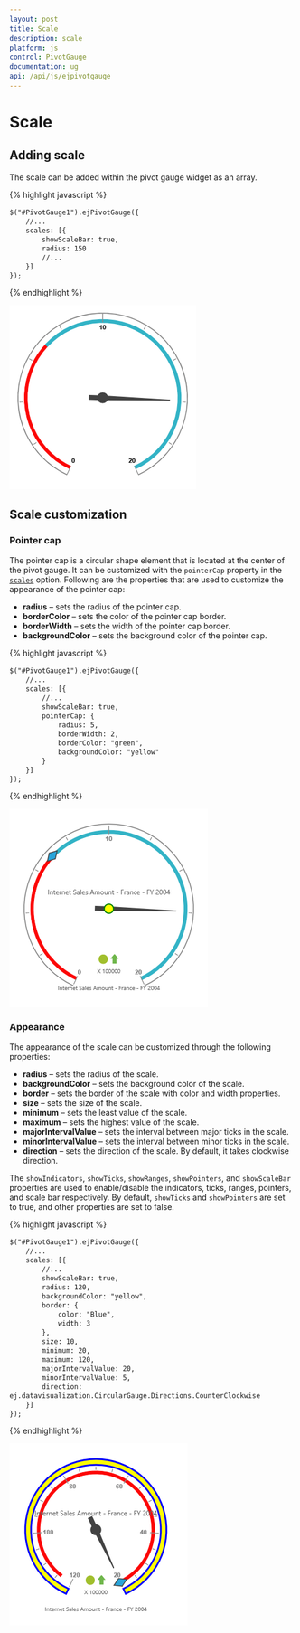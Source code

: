 ```yaml
---
layout: post
title: Scale
description: scale
platform: js
control: PivotGauge
documentation: ug
api: /api/js/ejpivotgauge
---
```


# Scale

## Adding scale

The scale can be added within the pivot gauge widget as an array.

{% highlight javascript %}

    $("#PivotGauge1").ejPivotGauge({
        //...
        scales: [{
            showScaleBar: true,
            radius: 150
            //...
        }]
    });
{% endhighlight %}

![](Scale_images/AddingScale.png) 

## Scale customization

### Pointer cap

The pointer cap is a circular shape element that is located at the center of the pivot gauge. It can be customized with the `pointerCap` property in the [`scales`](/api/js/ejpivotgauge#members:scales) option. Following are the properties that are used to customize the appearance of the pointer cap:

* **radius** – sets the radius of the pointer cap.
* **borderColor** – sets the color of the pointer cap border.
* **borderWidth** – sets the width of the pointer cap border.
* **backgroundColor** – sets the background color of the pointer cap.

{% highlight javascript %}

    $("#PivotGauge1").ejPivotGauge({
        //...
        scales: [{
            //...
            showScaleBar: true,
            pointerCap: {
                radius: 5,
                borderWidth: 2,
                borderColor: "green",
                backgroundColor: "yellow"
            }
        }]
    });

{% endhighlight %}

![](Scale_images/PointerCap.png) 

### Appearance

The appearance of the scale can be customized through the following properties:

* **radius** – sets the radius of the scale.
* **backgroundColor** – sets the background color of the scale.
* **border** – sets the border of the scale with color and width properties.
* **size** – sets the size of the scale.
* **minimum** – sets the least value of the scale.
* **maximum** – sets the highest value of the scale.
* **majorIntervalValue** – sets the interval between major ticks in the scale.
* **minorIntervalValue** – sets the interval between minor ticks in the scale.
* **direction** – sets the direction of the scale. By default, it takes clockwise direction.

The `showIndicators`, `showTicks`, `showRanges`, `showPointers`, and `showScaleBar` properties are used to enable/disable the indicators, ticks, ranges, pointers, and scale bar respectively. By default, `showTicks` and `showPointers` are set to true, and other properties are set to false.

{% highlight javascript %}

    $("#PivotGauge1").ejPivotGauge({
        //...
        scales: [{
            //...
            showScaleBar: true,
            radius: 120,
            backgroundColor: "yellow",
            border: {
                color: "Blue",
                width: 3
            },
            size: 10,
            minimum: 20,
            maximum: 120,
            majorIntervalValue: 20,
            minorIntervalValue: 5,
            direction: ej.datavisualization.CircularGauge.Directions.CounterClockwise
        }]
    });

{% endhighlight %} 

![](Scale_images/Appearance.png) 
